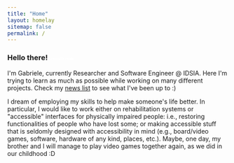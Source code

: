 ```yaml
---
title: "Home"
layout: homelay
sitemap: false
permalink: /
---
```


<!-- ### Welcome!

Theoretical physics is a branch of physics that focuses on the development of mathematical models and theories to understand and explain natural phenomena.
It plays a crucial role in our understanding of the fundamental laws of the universe and the fundamental particles that make up all matter.
Research in theoretical physics helps us to make predictions about how the universe works and to test these predictions through experiments.
It also helps us to understand the fundamental principles that govern the behavior of matter and energy, and to explore the limits of our current knowledge.
Theoretical physics helps us to make progress in a wide range of fields, including cosmology, particle physics, and quantum mechanics, and it has led to many important discoveries and technological innovations.

<div class="container">
<div class="row">
<center>
<img src="{{ site.url }}{{ site.baseurl }}/images/banner.jpg" width="100%"/><br/>
Examples of Feynman diagrams. <br/>
Feynman R., The theory of positrons. <i>Phys. Rev.</i> (1949)
</center>
</div>
</div>
<br/> -->

### Hello there!<span style="color:white;font-size: 50%">General Kenobi</span>

I'm Gabriele, currently Researcher and Software Engineer @ IDSIA.
Here I'm trying to learn as much as possible while working on many different projects. Check my <a href="{{ site.url }}{{ site.baseurl }}/news">news list</a> to see what I've been up to :)

I dream of employing my skills to help make someone's life better. In particular, I would like to work either on rehabilitation systems or "accessible" interfaces for physically impaired people: i.e., restoring functionalities of people who have lost some; or making accessible stuff that is seldomly designed with accessibility in mind (e.g., board/video games, software, hardware of any kind, places, etc.).
Maybe, one day, my brother and I will manage to play video games together again, as we did in our childhood :D
